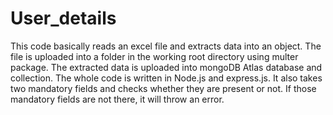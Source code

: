 # User_details
This code basically reads an excel file and extracts data into an object. The file is uploaded into a folder in the working root directory using multer package. The extracted data is uploaded into mongoDB Atlas database and collection. The whole code is written in Node.js and express.js.
It also takes two mandatory fields and checks whether they are present or not. If those mandatory fields are not there, it will throw an error.
